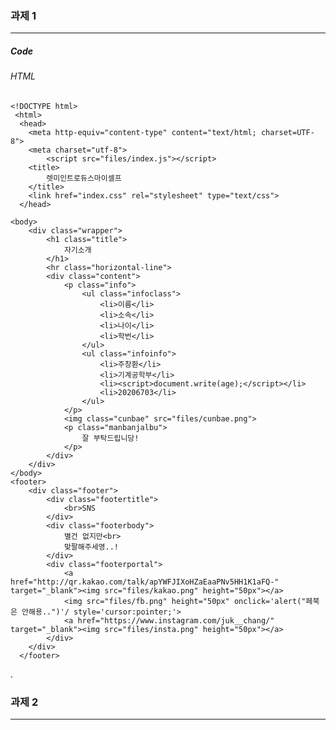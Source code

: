 ### 과제 1
***
##### Code
###### HTML

	<!DOCTYPE html>
 	 <html>
	  <head>
	  	<meta http-equiv="content-type" content="text/html; charset=UTF-8">
	  	<meta charset="utf-8">
	  		<script src="files/index.js"></script>
	  	<title>
	  		렛미인트로듀스마이셀프
	  	</title>
	  	<link href="index.css" rel="stylesheet" type="text/css">
	  </head>
  
  	<body>
	  	<div class="wrapper">
		  	<h1 class="title">
			  	자기소개
  			</h1>
  			<hr class="horizontal-line">
  			<div class="content">
  				<p class="info">
  					<ul class="infoclass">
  						<li>이름</li>
  						<li>소속</li>
  						<li>나이</li>
  						<li>학번</li>
  					</ul>
  					<ul class="infoinfo">
  						<li>주창환</li>
  						<li>기계공학부</li>
  						<li><script>document.write(age);</script></li>
  						<li>20206703</li>
  					</ul>
  				</p>
  				<img class="cunbae" src="files/cunbae.png">
  				<p class="manbanjalbu">
  					잘 부탁드립니당!
  				</p>
  			</div>
  		</div>
  	</body>
  	<footer>
  		<div class="footer">
  			<div class="footertitle">
  				<br>SNS
  			</div>
  			<div class="footerbody">
  				별건 없지만<br>
  				맞팔해주세영..!
  			</div>
  			<div class="footerportal">
  				<a href="http://qr.kakao.com/talk/apYWFJIXoHZaEaaPNv5HH1K1aFQ-" target="_blank"><img src="files/kakao.png" height="50px"></a>
	  			<img src="files/fb.png" height="50px" onclick='alert("페북은 안해용..")'/ style='cursor:pointer;'>
	  			<a href="https://www.instagram.com/juk__chang/" target="_blank"><img src="files/insta.png" height="50px"></a>
	  		</div>
	  	</div>
	  </footer>
  </html>
.

### 과제 2
***
